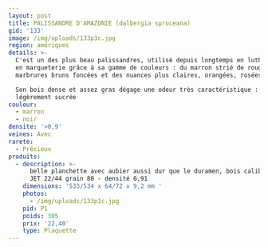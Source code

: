 ```yaml
---
layout: post
title: PALISSANDRE D'AMAZONIE (dalbergia spruceana)
gid: '133'
image: /img/uploads/133p3c.jpg
region: amériques
details: >-
  C'est un des plus beau palissandres, utilisé depuis longtemps en lutherie et
  en marqueterie grâce à sa gamme de couleurs : du marron strié de rouge, des
  marbrures bruns foncées et des nuances plus claires, orangées, rosées. 

  Son bois dense et assez gras dégage une odeur très caractéristique :
  légèrement sucrée
couleur:
  - marron
  - noir
densite: '>0,9'
veines: Avec
rarete:
  - Précieux
produits:
  - description: >-
      belle planchette avec aubier aussi dur que le duramen, bois calibré à la
      JET 22/44 grain 80 - densité 0,91
    dimensions: '533/534 x 64/72 x 9,2 mm '
    photos:
      - /img/uploads/133p1c.jpg
    pid: P1
    poids: 305
    prix: '22,40'
    type: Plaquette
---
```


